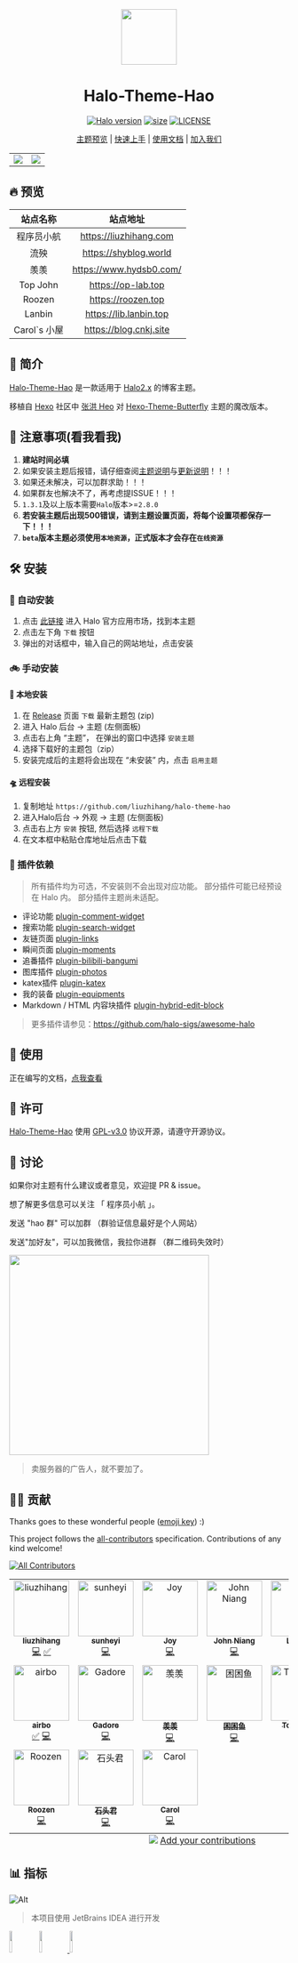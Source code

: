 <div align="center">
<!-- 主题Logo -->
<img width="100px" src="https://liuzhihang.com/upload/logo.png">
<!-- 主题名称 -->
<h1>Halo-Theme-Hao</h1>
<!-- 主题徽章 -->
<p align="center">
  <!-- halo版本 -->
  <a href="https://github.com/halo-dev/halo"><img alt="Halo version" src="https://img.shields.io/badge/dynamic/yaml?url=https%3A%2F%2Fraw.githubusercontent.com%2Fliuzhihang%2Fhalo-theme-hao%2Fmain%2Ftheme.yaml&query=%24.spec.require&logo=data%3Aimage%2Fwebp%3Bbase64%2CUklGRvIIAABXRUJQVlA4WAoAAAAwAAAA%2FwAA%2FwAASUNDUFQCAAAAAAJUbGNtcwQwAABtbnRyUkdCIFhZWiAH5QADAAQACAA3AAlhY3NwTVNGVAAAAAAAAAAAAAAAAAAAAAAAAAAAAAAAAAAA9tYAAQAAAADTLWxjbXMAAAAAAAAAAAAAAAAAAAAAAAAAAAAAAAAAAAAAAAAAAAAAAAAAAAAAAAAAAAAAAAtkZXNjAAABCAAAAD5jcHJ0AAABSAAAAEx3dHB0AAABlAAAABRjaGFkAAABqAAAACxyWFlaAAAB1AAAABRiWFlaAAAB6AAAABRnWFlaAAAB%2FAAAABRyVFJDAAACEAAAACBnVFJDAAACEAAAACBiVFJDAAACEAAAACBjaHJtAAACMAAAACRtbHVjAAAAAAAAAAEAAAAMZW5VUwAAACIAAAAcAHMAUgBHAEIAIABJAEUAQwA2ADEAOQA2ADYALQAyAC4AMQAAbWx1YwAAAAAAAAABAAAADGVuVVMAAAAwAAAAHABOAG8AIABjAG8AcAB5AHIAaQBnAGgAdAAsACAAdQBzAGUAIABmAHIAZQBlAGwAeVhZWiAAAAAAAAD21gABAAAAANMtc2YzMgAAAAAAAQxCAAAF3v%2F%2F8yUAAAeTAAD9kP%2F%2F%2B6H%2F%2F%2F2iAAAD3AAAwG5YWVogAAAAAAAAb6AAADj1AAADkFhZWiAAAAAAAAAknwAAD4QAALbDWFlaIAAAAAAAAGKXAAC3hwAAGNlwYXJhAAAAAAADAAAAAmZmAADypwAADVkAABPQAAAKW2Nocm0AAAAAAAMAAAAAo9cAAFR7AABMzQAAmZoAACZmAAAPXEFMUEhaAQAAAYAca9uT6h2GGqAMfkvIYS1bqMLQRtYydCsd6EoqUEIJlxUzfObsfZd%2FREwAnqkGi9U2zYXKPN2uFgOFNzQro4MQexhVzNcYfiT0Rr7xgnYoFIetZ9mB0BzYTynFQnSsnuBmQnXmPtQrhOyi%2B4BbCN2Fe1cpE8IzdYcdC%2BWRdSsQ0tc3WkJ784oR8rYzLnwh3gNgRsxFJlAR6svAiLshcOBuDyXkOwP2%2Bgv25iv2llv2Nil7Sc5eLtr%2F2v%2Fa%2F9r%2F2v%2Fa%2F9r%2F2v%2Fa%2F9r%2F2v%2Fa%2F1qBOXt5yl6yZW%2BzYm%2B5YG8%2BYK%2Bv2HNw4G4PjLgbAhXuyoAZMReZAHzmPAAwQt52xgVavDVxPWBtjZt2zFlk3YLKGPtTuNct%2BCo6uL9bsFV08aibcZV18HgpZipSeKYV8BRYeHIr5GjXxPMNL%2BIn8gy81CwP98zsh2UTb%2Bj058tNknORJ5vlvO%2FgmVZQOCAWBQAA0CsAnQEqAAEAAT6RSKJLJaejoaZxSDDwEgljbt55aXeTP%2BBXlhoXPx7qa%2Forzv%2F3v1m%2BIB%2BqvXm8xnm9ekP%2FM%2BoB0pe8if3D%2FnZVBdkAhED7XJUp8b%2BFZjAj5MHIOCIokaCNKfvoG4vP7oj0XAzjxFeB9tUVtTESVP%2FaY1lhrL8cod9g1sira7v7nenUGe5EhLq7mnTB%2FzfdOyb9qvgJ0XHxCVhwtpQumtwPj4uNGqbQfkjCY2Qsv9IY%2Bif8rkmazqdC3VnWznJ3NQEKeRz4EuFcPjwytLS3gV3SHg3PkLJ6K1G8PPn9Tg0xIEhWaLR4%2FIeFPzCClRF937pwGFZnOO%2BMol3wl9AqRKSLU9HFXFk7jwr5X1gPOzfzint1PtkxmG2msWSN084dWvFb9VN7LO%2FyxdtpHCgVujUf3lsyIez8shWi8CH2JsmsDEdEWWsmbF0dlrJ6AYYpWKwer8NJ6c1JWhotnAAA%2Ft%2BEhE7CM%2BvFX0cwmztaB5B0uyn6h69%2B3yxzhSk4IEg6NsE3ktfHxypGtqSiyujMsQSLzXx7R7VBrtadgdGMXHLEKxuZxshb%2BDp2TDvp%2Bhh4Q%2B3KEvIDdK3is0L8dAyCgmGghDXlFfpqROaHU3V6SLugmAzsAAM84F5LZmmodxDZww27AWZ9sVDwHW4nlmG63Zxw6BF5f14ONYSnzoUav7wKmh3QlG%2BmU7n7hqH8VwJac9kY7kcGycxKX%2BgVEr282FSFSG%2F3KH4VVFZkGE7lMguu6sH8x%2FhY%2FmKYdZbh2L77cCCgTvVWfysNulCR765MNQFenye2LCl5HENLUcweQhV%2FQvIw78%2FLxCQ9GILdMwyMjTHEUpEYLlEwyVyUpPiu5PT78qHqjLBX77xoUuetoMsyq7QUN1vkKj7AXYs1bi9UYd6JKrzsIzTWa6ihsOWNN36Buw%2BitWegwCnZjP3mijpsigm52Ep%2FlZ4TwX3VuTdcYrQw1fEBK9qgEX3zXyLezd0doYXkZZ6xF98VUHNqRzoUjEYQul09TXVb6n22y5PUEKG7nnKNJDZ%2FUmRz8Aya4MFuBfkGduKpW3qPWhOUibf6o27l4AoFp05V1MF6X7WZaLTkh%2B0hAHK%2BISwk3KqNNUO1ekN8ku%2F%2FY1m7KTMq8GN6DcnbWH%2F%2BYQfrkN5TTQ%2BT0axJQ6FA90zu7y%2Bc9zwQmbsTFn2rQlHculYWL7Pjv%2FJ1JlIKPe9iCq3PXiPwOS8MZDHecwTRCQHYx38igBHIAi72nmhuzZXijpReVjAZlqoszjjSZrGZwHhUnDcYdEMFC6o3w9g5GjFHz5%2Bw%2F6CKo7hZVAFlHgv7kuGfFVBsnXWovsz7hGFgXr%2Fksw1zwC7cIrgtazD4k5S8yICbtNRtUIlJoQ3CcRvOfzdesF%2BBGm%2FGB1Kv%2FjSCU4iry%2BXq0qdwAXY0fUbzstlNQ7kapmHzS%2BHJo5Z10GGWQEoZX0Pza8IEYNzFOkEOrIDRH0HPfzpHt%2BMXJD%2B5qGanYay6lPgNhDyIE2Bm%2Be6F92tZDDNxxwMlMFz868kIoD22S7jqSChAg5hSI0dDnlkR1tDEYA6nJu01jAR1w%2Bcmwn1PuukLCSlEYCazCHeyIm9ZBclfkG%2BAy5ZgIS7eDxC6LRdpDIwAAIP22FpWD20MUaMZUV4O2j7OMOXqw73gqjlFXwiGI%2BdE%2FOtQlDW0AAACd3139g1eb%2FQnyZDtJ%2B9RY%2FISzYyAc1i35n%2Fxjsd1sGId8gAA&label=Halo&cacheSeconds=3600&link=https%3A%2F%2Fgithub.com%2Fhalo-dev%2Fhalo" /></a>
  <!-- 下载总数 -->
  <a href="https://github.com/liuzhihang/halo-theme-hao/releases"><img alt="size" src="https://img.shields.io/github/downloads/liuzhihang/halo-theme-hao/total.svg?style=flat-square""/></a>
  <!-- 许可协议 -->
  <a href="./LICENSE"><img alt="LICENSE" src="https://img.shields.io/badge/license-GPL-yellow.svg"></a>
</p>
<!-- 快捷导航 -->
<p align="center">

[主题预览](#-预览) | [快速上手](#-安装) | [使用文档](https://www.yuque.com/liuzhihangs/halo-theme-hao) | [加入我们](#-讨论)

</p>
</div>

<!-- 主题预览图 -->
<table>
  <tr>
    <td>
      <img src="https://liuzhihang.com/upload/hao_white.jpg"/>
    </td>
    <td>
      <img src="https://liuzhihang.com/upload/hao_dark.jpg"/>
    </td>
  </tr>
</table>

## 🔥 预览

|    站点名称    |          站点地址           |
|:----------:|:-----------------------:|
|   程序员小航    | https://liuzhihang.com  |
|     流殃     |  https://shyblog.world  |
|     羡羡     | https://www.hydsb0.com/ |
|  Top John  |   https://op-lab.top    |
|   Roozen   |   https://roozen.top    |
|   Lanbin   | https://lib.lanbin.top  |
| Carol`s 小屋 | https://blog.cnkj.site  |

## 👋 简介

[Halo-Theme-Hao](https://github.com/liuzhihang/halo-theme-hao) 是一款适用于 [Halo2.x](https://github.com/halo-dev/halo) 的博客主题。

移植自 [Hexo](https://hexo.io/zh-cn/index.html) 社区中 [张洪 Heo](https://blog.zhheo.com/)
对 [Hexo-Theme-Butterfly](https://github.com/liuzhihang/halo-theme-hao)
主题的魔改版本。

## 🚨 注意事项(看我看我)

1. **建站时间必填**
2. 如果安装主题后报错，请仔细查阅[主题说明](https://github.com/liuzhihang/halo-theme-hao)与[更新说明](https://github.com/liuzhihang/halo-theme-hao/releases)！！！
3. 如果还未解决，可以加群求助！！！
4. 如果群友也解决不了，再考虑提ISSUE！！！
5. `1.3.1`及以上版本需要`Halo`版本>=`2.8.0`
6. **若安装主题后出现500错误，请到主题设置页面，将每个设置项都保存一下！！！**
7. **`beta`版本主题必须使用`本地资源`，正式版本才会存在`在线资源`**

## 🛠 安装

### 🚗 自动安装

1. 点击 [此链接](https://halo.run/store/apps/app-MgZJX) 进入 Halo 官方应用市场，找到本主题
2. 点击左下角 `下载` 按钮
3. 弹出的对话框中，输入自己的网站地址，点击安装

### 🚲 手动安装

#### 🚂 本地安装

1. 在 [ Release](https://github.com/liuzhihang/halo-theme-hao/releases) 页面 `下载` 最新主题包 (zip) 
2. 进入 Halo 后台 -> 主题 (左侧面板)
3. 点击右上角 “主题”， 在弹出的窗口中选择 `安装主题`
4. 选择下载好的主题包（zip）
5. 安装完成后的主题将会出现在 “未安装” 内，点击 `启用主题`

#### 🛸 远程安装

1. 复制地址 `https://github.com/liuzhihang/halo-theme-hao`
2. 进入Halo后台 -> 外观 -> 主题 (左侧面板)
3. 点击右上方 `安装` 按钮, 然后选择 `远程下载`
4. 在文本框中粘贴仓库地址后点击下载

### 🔌 插件依赖
> 所有插件均为可选，不安装则不会出现对应功能。
> 部分插件可能已经预设在 Halo 内。
> 部分插件主题尚未适配。

- 评论功能 [plugin-comment-widget](https://github.com/halo-sigs/plugin-comment-widget/releases)
- 搜索功能 [plugin-search-widget](https://github.com/halo-sigs/plugin-search-widget/releases)
- 友链页面 [plugin-links](https://github.com/halo-sigs/plugin-links)
- 瞬间页面 [plugin-moments](https://github.com/halo-sigs/plugin-moments) 
- 追番插件 [plugin-bilibili-bangumi](https://github.com/Roozenlz/plugin-bilibili-bangumi)
- 图库插件 [plugin-photos](https://github.com/halo-sigs/plugin-photos)
- katex插件 [plugin-katex](https://github.com/chengzhongxue/plugin-katex/releases/)
- 我的装备 [plugin-equipments](https://github.com/chengzhongxue/plugin-equipments)
- Markdown / HTML 内容块插件 [plugin-hybrid-edit-block](https://www.halo.run/store/apps/app-NgHnY)

> 更多插件请参见：https://github.com/halo-sigs/awesome-halo

## 📝 使用

正在编写的文档，[点我查看](https://docs.liuzhihang.com)

## 🔐 许可

[Halo-Theme-Hao](https://github.com/liuzhihang/halo-theme-hao) 使用 [GPL-v3.0](./LICENSE) 协议开源，请遵守开源协议。

## 💬 讨论

如果你对主题有什么建议或者意见，欢迎提 PR & issue。

想了解更多信息可以关注 「 程序员小航 」。

发送 "hao 群" 可以加群 （群验证信息最好是个人网站）

发送"加好友"，可以加我微信，我拉你进群 （群二维码失效时）

<img width="360" src="https://liuzhihang.com/themes/theme-hao/assets/images/wechat/wechat1.png" />

> 卖服务器的广告人，就不要加了。

## 👨‍💻 贡献

Thanks goes to these wonderful people ([emoji key](https://allcontributors.org/docs/en/emoji-key)) :)

This project follows the [all-contributors](https://github.com/all-contributors/all-contributors) specification. Contributions of any kind welcome!

<!-- ALL-CONTRIBUTORS-BADGE:START - Do not remove or modify this section -->
[![All Contributors](https://img.shields.io/badge/all_contributors-15-orange.svg?style=flat-square)](#contributors-)
<!-- ALL-CONTRIBUTORS-BADGE:END -->

<!-- ALL-CONTRIBUTORS-LIST:START - Do not remove or modify this section -->
<!-- prettier-ignore-start -->
<!-- markdownlint-disable -->
<table>
  <tbody>
    <tr>
      <td align="center" valign="top" width="16.66%"><a href="https://liuzhihang.com/"><img src="https://avatars.githubusercontent.com/u/26057042?v=4?s=100" width="100px;" alt="liuzhihang"/><br /><sub><b>liuzhihang</b></sub></a><br /><a href="https://github.com/liuzhihang/halo-theme-hao/commits?author=liuzhihang" title="Code">💻</a> <a href="#tutorial-liuzhihang" title="Tutorials">✅</a></td>
      <td align="center" valign="top" width="16.66%"><a href="https://shyblog.world/"><img src="https://avatars.githubusercontent.com/u/50973219?v=4?s=100" width="100px;" alt="sunheyi"/><br /><sub><b>sunheyi</b></sub></a><br /><a href="https://github.com/liuzhihang/halo-theme-hao/commits?author=shy-share" title="Code">💻</a></td>
      <td align="center" valign="top" width="16.66%"><a href="https://github.com/Joydevelop"><img src="https://avatars.githubusercontent.com/u/79132319?v=4?s=100" width="100px;" alt="Joy"/><br /><sub><b>Joy</b></sub></a><br /><a href="https://github.com/liuzhihang/halo-theme-hao/commits?author=Joydevelop" title="Code">💻</a></td>
      <td align="center" valign="top" width="16.66%"><a href="https://johnniang.me"><img src="https://avatars.githubusercontent.com/u/16865714?v=4?s=100" width="100px;" alt="John Niang"/><br /><sub><b>John Niang</b></sub></a><br /><a href="https://github.com/liuzhihang/halo-theme-hao/commits?author=JohnNiang" title="Code">💻</a></td>
      <td align="center" valign="top" width="16.66%"><a href="https://lanbinovo.cn"><img src="https://avatars.githubusercontent.com/u/62149873?v=4?s=100" width="100px;" alt="Lanbin"/><br /><sub><b>Lanbin</b></sub></a><br /><a href="#tutorial-lanbinshijie" title="Tutorials">✅</a></td>
      <td align="center" valign="top" width="16.66%"><a href="https://blog.sunguoqi.com/"><img src="https://avatars.githubusercontent.com/u/79169717?v=4?s=100" width="100px;" alt="小孙同学"/><br /><sub><b>小孙同学</b></sub></a><br /><a href="#tutorial-sun0225SUN" title="Tutorials">✅</a> <a href="https://github.com/liuzhihang/halo-theme-hao/commits?author=sun0225SUN" title="Code">💻</a></td>
    </tr>
    <tr>
      <td align="center" valign="top" width="16.66%"><a href="http://airbozh.cn"><img src="https://avatars.githubusercontent.com/u/50261327?v=4?s=100" width="100px;" alt="airbo"/><br /><sub><b>airbo</b></sub></a><br /><a href="#tutorial-AirboZH" title="Tutorials">✅</a> <a href="https://github.com/liuzhihang/halo-theme-hao/commits?author=AirboZH" title="Code">💻</a></td>
      <td align="center" valign="top" width="16.66%"><a href="https://github.com/gadore"><img src="https://avatars.githubusercontent.com/u/18081104?v=4?s=100" width="100px;" alt="Gadore"/><br /><sub><b>Gadore</b></sub></a><br /><a href="https://github.com/liuzhihang/halo-theme-hao/commits?author=gadore" title="Code">💻</a></td>
      <td align="center" valign="top" width="16.66%"><a href="https://www.hydsb0.com"><img src="https://avatars.githubusercontent.com/u/64968400?v=4?s=100" width="100px;" alt="羡羡"/><br /><sub><b>羡羡</b></sub></a><br /><a href="https://github.com/liuzhihang/halo-theme-hao/commits?author=xyhcode" title="Code">💻</a></td>
      <td align="center" valign="top" width="16.66%"><a href="https://github.com/chengzhongxue"><img src="https://avatars.githubusercontent.com/u/89380218?v=4?s=100" width="100px;" alt="困困鱼"/><br /><sub><b>困困鱼</b></sub></a><br /><a href="https://github.com/liuzhihang/halo-theme-hao/commits?author=chengzhongxue" title="Code">💻</a></td>
      <td align="center" valign="top" width="16.66%"><a href="https://op-lab.top"><img src="https://avatars.githubusercontent.com/u/7914367?v=4?s=100" width="100px;" alt="Top John"/><br /><sub><b>Top John</b></sub></a><br /><a href="https://github.com/liuzhihang/halo-theme-hao/commits?author=TopJohn" title="Code">💻</a></td>
      <td align="center" valign="top" width="16.66%"><a href="https://khbit.cn"><img src="https://avatars.githubusercontent.com/u/72146468?v=4?s=100" width="100px;" alt="BugJi"/><br /><sub><b>BugJi</b></sub></a><br /><a href="https://github.com/liuzhihang/halo-theme-hao/commits?author=daizihan233" title="Code">💻</a></td>
    </tr>
    <tr>
      <td align="center" valign="top" width="16.66%"><a href="http://roozen.top"><img src="https://avatars.githubusercontent.com/u/93673944?v=4?s=100" width="100px;" alt="Roozen"/><br /><sub><b>Roozen</b></sub></a><br /><a href="https://github.com/liuzhihang/halo-theme-hao/commits?author=Roozenlz" title="Code">💻</a></td>
      <td align="center" valign="top" width="16.66%"><a href="https://www.stonewu.com/"><img src="https://avatars.githubusercontent.com/u/25025423?v=4?s=100" width="100px;" alt="石头君"/><br /><sub><b>石头君</b></sub></a><br /><a href="https://github.com/liuzhihang/halo-theme-hao/commits?author=Stonewuu" title="Code">💻</a></td>
      <td align="center" valign="top" width="16.66%"><a href="https://github.com/carolcoral"><img src="https://avatars.githubusercontent.com/u/8952687?v=4?s=100" width="100px;" alt="Carol"/><br /><sub><b>Carol</b></sub></a><br /><a href="https://github.com/liuzhihang/halo-theme-hao/commits?author=carolcoral" title="Code">💻</a></td>
    </tr>
  </tbody>
  <tfoot>
    <tr>
      <td align="center" size="13px" colspan="6">
        <img src="https://raw.githubusercontent.com/all-contributors/all-contributors-cli/1b8533af435da9854653492b1327a23a4dbd0a10/assets/logo-small.svg">
          <a href="https://all-contributors.js.org/docs/en/bot/usage">Add your contributions</a>
        </img>
      </td>
    </tr>
  </tfoot>
</table>

<!-- markdownlint-restore -->
<!-- prettier-ignore-end -->

<!-- ALL-CONTRIBUTORS-LIST:END -->

## 📊 指标

![Alt](https://repobeats.axiom.co/api/embed/7cb154a9a3fe9cda4fe1a982bdd20adb760edf20.svg "Repobeats analytics image")

> 本项目使用 JetBrains IDEA 进行开发

<a href="https://www.jetbrains.com/?from=Toolkit"><img src="https://cdn.jsdelivr.net/gh/liuzhihang/oss/pic/article/jetbrains-logo-MrNwcp.png" width="10%" height="10%"></a>
<a href="https://www.jetbrains.com/?from=Toolkit"><img src="https://cdn.jsdelivr.net/gh/liuzhihang/oss/pic/article/idea-logo-XpnqgG.png" width="10%" height="10%"> </a>
<a href="https://www.jetbrains.com/?from=Toolkit"><img src="https://logonoid.com/images/webstorm-logo.png" width="10%" height="10%"> </a>





